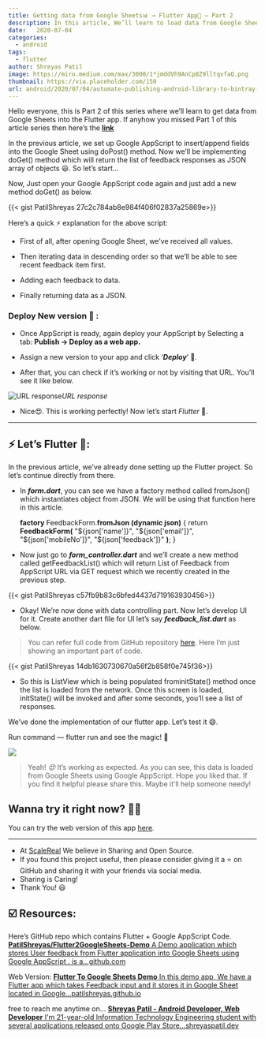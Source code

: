 ```yaml
---
title: Getting data from Google Sheets📊 → Flutter App📱 — Part 2
description: In this article, We’ll learn to load data from Google Sheets and show it into the list in the Flutter app.
date:   2020-07-04
categories:
  - android
tags:
  - flutter
author: Shreyas Patil
image: https://miro.medium.com/max/3000/1*jmddVh9AnCp8Z9lltqvfaQ.png
thumbnail: https://via.placeholder.com/150
url: android/2020/07/04/automate-publishing-android-library-to-bintray-using-github-actions.html
---
```


Hello everyone, this is Part 2 of this series where we’ll learn to get data from Google Sheets into the Flutter app. If anyhow you missed Part 1 of this article series then here’s the [**link**](https://medium.com/mindorks/storing-data-from-the-flutter-app-google-sheets-e4498e9cda5d)


In the previous article, we set up Google AppScript to insert/append fields into the Google Sheet using doPost() method. Now we’ll be implementing doGet() method which will return the list of feedback responses as JSON array of objects 😃. So let’s start…

Now, Just open your Google AppScript code again and just add a new method doGet() as below.

{{< gist PatilShreyas 27c2c784ab8e984f406f02837a25869e>}}

Here’s a quick ⚡️ explanation for the above script:

* First of all, after opening Google Sheet, we’ve received all values.

* Then iterating data in descending order so that we’ll be able to see recent feedback item first.

* Adding each feedback to data.

* Finally returning data as a JSON.

### Deploy New version 🚀 :

* Once AppScript is ready, again deploy your AppScript by Selecting a tab: **Publish → Deploy as a web app.**

* Assign a new version to your app and click ‘***Deploy***’ 🚀.

* After that, you can check if it’s working or not by visiting that URL. You’ll see it like below.

![URL response](https://cdn-images-1.medium.com/max/3840/1*57VQcGERj24R_FG781zf1Q.png)*URL response*

* Nice😍. This is working perfectly! Now let’s start *Flutter* 💙.

---

## ⚡️ Let’s Flutter 💙:

In the previous article, we’ve already done setting up the Flutter project. So let’s continue directly from there.

* In ***form.dart***, you can see we have a factory method called fromJson() which instantiates object from JSON. We will be using that function here in this article.

    **factory** FeedbackForm.**fromJson (dynamic json)** {
      return **FeedbackForm(**
          "${json['name']}",
          "${json['email']}",
          "${json['mobileNo']}",
          "${json['feedback']}"
      **)**;
    }

* Now just go to ***form_controller.dart*** and we’ll create a new method called getFeedbackList() which will return List of Feedback from AppScript URL via GET request which we recently created in the previous step.

{{< gist PatilShreyas c57fb9b83c6bfed4437d719163930456>}}

* Okay! We’re now done with data controlling part. Now let’s develop UI for it. Create another dart file for UI let’s say ***feedback_list.dart*** as below.
> You can refer full code from GitHub repository [here](https://github.com/PatilShreyas/Flutter2GoogleSheets-Demo). Here I’m just showing an important part of code.

{{< gist PatilShreyas 14db1630730670a56f2b858f0e745f36>}}

* So this is ListView which is being populated frominitState() method once the list is loaded from the network. Once this screen is loaded, initState() will be invoked and after some seconds, you’ll see a list of responses.

We’ve done the implementation of our flutter app. Let’s test it 😄.

Run command — flutter run and see the magic! 💙

![](https://cdn-images-1.medium.com/max/2000/1*9rVIh4xonGEROGv3k1PoQg.png)
> Yeah! *😍* It’s working as expected. As you can see, this data is loaded from Google Sheets using Google AppScript. Hope you liked that. If you find it helpful please share this. Maybe it’ll help someone needy!

## Wanna try it right now? 🤷‍♂️

You can try the web version of this app [here](https://patilshreyas.github.io/Flutter2GoogleSheets-Demo/demo/).

---

* At [ScaleReal](https://scalereal.com/) We believe in Sharing and Open Source.
* If you found this project useful, then please consider giving it a ⭐️ on GitHub and sharing it with your friends via social media.
* Sharing is Caring!
* Thank You! 😃

## ☑️ Resources:

Here’s GitHub repo which contains Flutter + Google AppScript Code.
[**PatilShreyas/Flutter2GoogleSheets-Demo**
A Demo application which stores User feedback from Flutter application into Google Sheets using Google AppScript . is a…github.com](https://github.com/PatilShreyas/Flutter2GoogleSheets-Demo)

Web Version:
[**Flutter To Google Sheets Demo**
In this demo app, We have a Flutter app which takes Feedback input and it stores it in Google Sheet located in Google…patilshreyas.github.io](https://patilshreyas.github.io/Flutter2GoogleSheets-Demo/demo/)

free to reach me anytime on…
[**Shreyas Patil - Android Developer, Web Developer**
I'm 21-year-old Information Technology Engineering student with several applications released onto Google Play Store…shreyaspatil.dev](https://shreyaspatil.dev)
